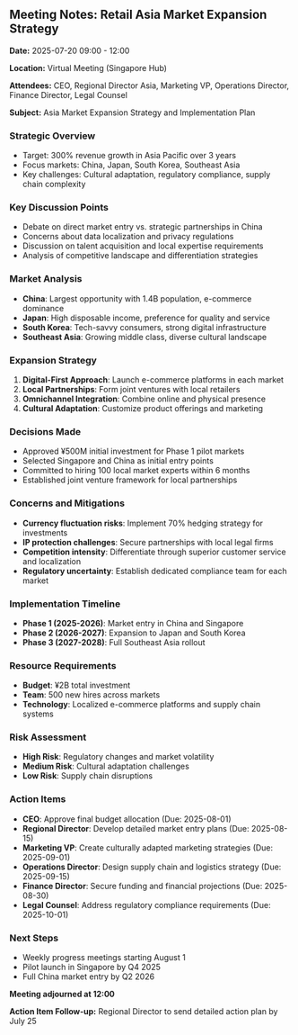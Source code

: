 ## Meeting Notes: Retail Asia Market Expansion Strategy

**Date:** 2025-07-20 09:00 - 12:00

**Location:** Virtual Meeting (Singapore Hub)

**Attendees:** CEO, Regional Director Asia, Marketing VP, Operations Director, Finance Director, Legal Counsel

**Subject:** Asia Market Expansion Strategy and Implementation Plan

### Strategic Overview
- Target: 300% revenue growth in Asia Pacific over 3 years
- Focus markets: China, Japan, South Korea, Southeast Asia
- Key challenges: Cultural adaptation, regulatory compliance, supply chain complexity

### Key Discussion Points
- Debate on direct market entry vs. strategic partnerships in China
- Concerns about data localization and privacy regulations
- Discussion on talent acquisition and local expertise requirements
- Analysis of competitive landscape and differentiation strategies

### Market Analysis
- **China**: Largest opportunity with 1.4B population, e-commerce dominance
- **Japan**: High disposable income, preference for quality and service
- **South Korea**: Tech-savvy consumers, strong digital infrastructure
- **Southeast Asia**: Growing middle class, diverse cultural landscape

### Expansion Strategy
1. **Digital-First Approach**: Launch e-commerce platforms in each market
2. **Local Partnerships**: Form joint ventures with local retailers
3. **Omnichannel Integration**: Combine online and physical presence
4. **Cultural Adaptation**: Customize product offerings and marketing

### Decisions Made
- Approved ¥500M initial investment for Phase 1 pilot markets
- Selected Singapore and China as initial entry points
- Committed to hiring 100 local market experts within 6 months
- Established joint venture framework for local partnerships

### Concerns and Mitigations
- **Currency fluctuation risks**: Implement 70% hedging strategy for investments
- **IP protection challenges**: Secure partnerships with local legal firms
- **Competition intensity**: Differentiate through superior customer service and localization
- **Regulatory uncertainty**: Establish dedicated compliance team for each market

### Implementation Timeline
- **Phase 1 (2025-2026)**: Market entry in China and Singapore
- **Phase 2 (2026-2027)**: Expansion to Japan and South Korea
- **Phase 3 (2027-2028)**: Full Southeast Asia rollout

### Resource Requirements
- **Budget**: ¥2B total investment
- **Team**: 500 new hires across markets
- **Technology**: Localized e-commerce platforms and supply chain systems

### Risk Assessment
- **High Risk**: Regulatory changes and market volatility
- **Medium Risk**: Cultural adaptation challenges
- **Low Risk**: Supply chain disruptions

### Action Items
- **CEO**: Approve final budget allocation (Due: 2025-08-01)
- **Regional Director**: Develop detailed market entry plans (Due: 2025-08-15)
- **Marketing VP**: Create culturally adapted marketing strategies (Due: 2025-09-01)
- **Operations Director**: Design supply chain and logistics strategy (Due: 2025-09-15)
- **Finance Director**: Secure funding and financial projections (Due: 2025-08-30)
- **Legal Counsel**: Address regulatory compliance requirements (Due: 2025-10-01)

### Next Steps
- Weekly progress meetings starting August 1
- Pilot launch in Singapore by Q4 2025
- Full China market entry by Q2 2026

**Meeting adjourned at 12:00**

**Action Item Follow-up:** Regional Director to send detailed action plan by July 25